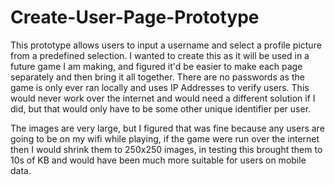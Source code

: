 # Create-User-Page-Prototype

This prototype allows users to input a username and select a profile picture from a predefined selection. 
I wanted to create this as it will be used in a future game I am making, and figured it'd be easier to make each page separately and then bring it all together.
There are no passwords as the game is only ever ran locally and uses IP Addresses to verify users. This would never work over the internet and would need a different solution if I did, but that would only have to be some other unique identifier per user.
  
The images are very large, but I figured that was fine because any users are going to be on my wifi while playing, if the game were run over the internet then I would shrink them to 250x250 images, in testing this brought them to 10s of KB and would have been much more suitable for users on mobile data.
